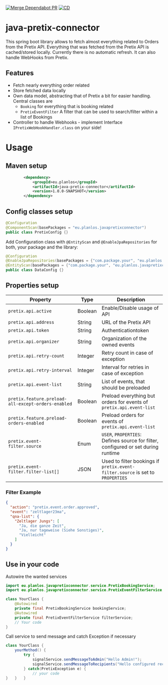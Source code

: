 [![Merge Dependabot PR](https://github.com/derBobby/java-pretix-connector/actions/workflows/dependabot-automerge.yml/badge.svg)](https://github.com/derBobby/java-pretix-connector/actions/workflows/dependabot-automerge.yml) [![CD](https://github.com/derBobby/java-pretix-connector/actions/workflows/test-and-publish.yml/badge.svg)](https://github.com/derBobby/java-pretix-connector/actions/workflows/test-and-publish.yml)

# java-pretix-connector
This spring boot library allows to fetch almost everything related to Orders from the Pretix API.
Everything that was fetched from the Pretix API is cached/stored locally. Currently there is no automatic refresh.
It can also handle WebHooks from Pretix.

## Features
* Fetch nearly everything order related
* Store fetched data locally
* Own data model, abstracting that of Pretix a bit for easier handling. Central classes are
  * `Booking` for everything that is booking related
  * `PretixEventFilter` A filter that can be used to search/filter within a list of Bookings
* Controller to handle Webhooks - implement Interface `IPretixWebHookHandler.class` on your side!

# Usage

## Maven setup
```xml
        <dependency>
            <groupId>eu.planlos</groupId>
            <artifactId>java-pretix-connector</artifactId>
            <version>1.0.0-SNAPSHOT</version>
        </dependency>
```

## Config classes setup
```java
@Configuration
@ComponentScan(basePackages = "eu.planlos.javapretixconnector")
public class PretixConfig {}
```

Add Configuration class with `@EntityScan` and `@EnableJpaRepositories` for both, your package and the library:
```java
@Configuration
@EnableJpaRepositories(basePackages = {"com.package.your", "eu.planlos.javapretixconnector"})
@EntityScan(basePackages = {"com.package.your", "eu.planlos.javapretixconnector"})
public class DataConfig {}
```

## Properties setup
| Property                                           | Type    | Description                                                                       |
|----------------------------------------------------|---------|-----------------------------------------------------------------------------------|
| `pretix.api.active`                                | Boolean | Enable/Disable usage of API                                                       |
| `pretix.api.address`                               | String  | URL of the Pretix API                                                             |
| `pretix.api.token`                                 | String  | Authenticationtoken                                                               | 
| `pretix.api.organizer`                             | String  | Organization of the owned events                                                  | 
| `pretix.api.retry-count`                           | Integer | Retry count in case of exception                                                  | 
| `pretix.api.retry-interval`                        | Integer | Interval for retries in case of exception                                         | 
| `pretix.api.event-list`                            | String  | List of events, that should be preloaded                                          | 
| `pretix.feature.preload-all-except-orders-enabled` | Boolean | Preload everything but orders for events of `pretix.api.event-list`               | 
| `pretix.feature.preload-orders-enabled`            | Boolean | Preload orders for events of `pretix.api.event-list`                              | 
| `pretix.event-filter.source`                       | Enum    | `USER`, `PROPERTIES`: Defines source for filter, configured or set during runtime | 
| `pretix.event-filter.filter-list[]`                | JSON    | Used to filter bookings if `pretix.event-filter.source` is set to `PROPERTIES`    |

### Filter Example
```json
{
  "action": "pretix.event.order.approved",
  "event": "zeltlager23ma",
  "qna-list": {
    "Zeltlager Jungs": [
      "Ja, die ganze Zeit",
      "Ja, nur tageweise (Siehe Sonstiges)",
      "Vielleicht"
    ]
  }
}
```

## Use in your code
Autowire the wanted services
```java
import eu.planlos.javapretixconnector.service.PretixBookingService;
import eu.planlos.javapretixconnector.service.PretixEventFilterService;

class YourClass {
    @Autowired
    private final PretixBookingService bookingService;
    @Autowired
    private final PretixEventFilterService filterService;
    // Your code
}
```

Call service to send message and catch Exception if necessary
```java
class YourClass {
    yourMethod() {
        try {
            signalService.sendMessageToAdmin("Hello Admin!");
            signalService.sendMessageToRecipients("Hello configured recipients!");
        } catch(PretixException e) {
            // your code
}   }   }
```
